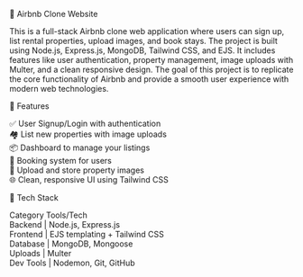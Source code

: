 🏡 Airbnb Clone Website


This is a full-stack Airbnb clone web application where users can sign up, list rental properties, upload images, and book stays. The project is built using Node.js, Express.js, MongoDB, Tailwind CSS, and EJS. It includes features like user authentication, property management, image uploads with Multer, and a clean responsive design. The goal of this project is to replicate the core functionality of Airbnb and provide a smooth user experience with modern web technologies.

 🚀 Features

 ✅ User Signup/Login with authentication  
 🏘️ List new properties with image uploads   
 📦 Dashboard to manage your listings  
 📅 Booking system for users  
 📁 Upload and store property images  
 🌐 Clean, responsive UI using Tailwind CSS  


🔧 Tech Stack

Category             Tools/Tech                          
 Backend         | Node.js, Express.js                
 Frontend        | EJS templating + Tailwind CSS       
 Database        | MongoDB, Mongoose                  
 Uploads         | Multer                             
 Dev Tools       | Nodemon, Git, GitHub               


